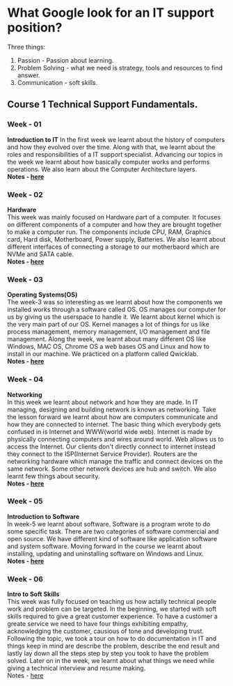 # What Google look for an IT support position?
Three things:
1. Passion - Passion about learning.
1. Problem Solving - what we need is strategy, tools and resources to find answer.
1. Communication - soft skills.

## Course 1 Technical Support Fundamentals.

### <b>Week - 01</b>  
<b>Introduction to IT</b> 
In the first week we learnt about the history of computers and how they evolved over the time. Along with that, we learnt about the roles and responsibilities of a IT support specialist. Advancing our topics in the week we learnt about how basically computer works and performs operations. We also learn about the Computer Architecture layers.  
<b>Notes - [here](Week-1/README.md)</b>


### <b>Week - 02</b>
<b>Hardware</b>  
This week was mainly focused on Hardware part of a computer. It focuses on different components of a computer and how they are brought together to make a computer run. The components include CPU, RAM, Graphics card, Hard disk, Motherboard, Power supply, Batteries. We also learnt about different interfaces of connecting a storage to our motherbaord which are NVMe and SATA cable.  
<b>Notes - [here](Week-2/README.md)</b>


### <b>Week - 03</b>  
<b>Operating Systems(OS)</b>  
The week-3 was so interesting as we learnt about how the components we installed works through a software called OS. OS manages our computer for us by giving us the userspace to handle it. We learnt about kernel which is the very main part of our OS. Kernel manages a lot of things for us like process management, memory management, I/O management and file management. Along the week, we learnt about many different OS like Windows, MAC OS, Chrome OS a web bases OS and Linux and how to install in our machine. We practiced on a platform called Qwicklab.  
<b>Notes - [here](Week-3/README.md)</b>  


### <b>Week - 04</b>
<b>Networking</b>  
In this week we learnt about network and how they are made. In IT managing, designing and building network is known as networking. Take the lesson forward we learnt about how are computers communicate and how they are connected to internet. The basic thing which everybody gets confused in is Internet and WWW(world wide web). Internet is made by physically connecting computers and wires around world. Web allows us to access the Internet. Our clients don't directly connect to internet instead they connect to the ISP(Internet Service Provider). Routers are the networking hardware which manage the traffic and connect devices on the same network. Some other network devices are hub and switch. We also learnt few things about security.  
<b>Notes - [here](Week-4/README.md)</b>


### <b>Week - 05</b>
<b>Introduction to Software</b>  
In week-5 we learnt about software. Software is a program wrote to do some specific task. There are two categories of software commercial and open source. We have different kind of software like application software and system software. Moving forward in the course we learnt about installing, updating and uninstalling software on Windows and Linux.  
<b>Notes - [here](Week-5/README.md)</b>  


### <b>Week - 06</b>
<b>Intro to Soft Skills</b>  
This week was fully focused on teaching us how actally technical people work and problem can be targeted. In the beginning, we started with soft skills required to give a great customer experience. To have a customer a greate service we need to have four things exhibiting empathy, acknowledging the customer, causious of tone and developing trust. Following the topic, we took a tour on how to do documentation in IT and things keep in mind are describe the problem, describe the end result and lastly lay down all the steps step by step you took to have the problem solved. Later on in the week, we learnt about what things we need while giving a technical interview and resume making.  
</b>Notes - [here](Week-6/README.md)</b>




